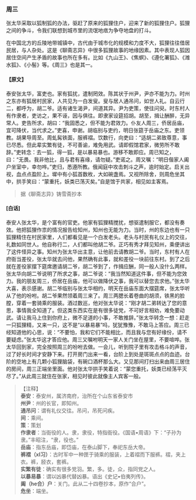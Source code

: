 <script type="text/javascript">
    var head = document.getElementsByTagName('head')[0];
    cssURL = '/public/liao.css';
    linkTag = document.createElement('link');
    linkTag.href = cssURL;
    linkTag.setAttribute('type','text/css');
    linkTag.setAttribute('rel','stylesheet');
    head.appendChild(linkTag);
</script>
### 周三

张太华采取以狐制狐的办法，驱赶了原来的狐狸住户，迎来了新的狐狸住户。狐狸之间的争斗，令我们联想到城市里的流氓地痞为争夺地盘的打斗。

在中国北方的丘陵地带城镇中，古代由于城市化的规模和力度不大，狐狸往往借居民居，与人杂处。这是《聊斋志异》中很多狐狸故事的地缘因素。其中表现人狐因居住空间产生矛盾的故事也所在多有。比如《九山王》、《焦螟》、《遵化署狐》、《潍水狐》、《小髻》等。《周三》也是其一。

#### 【原文】
<section>
泰安张太华，富吏也。家有狐扰，遣制罔效。陈其状于州尹，尹亦不能为力。时州之东亦有狐居村民家，人共见为一白发叟。叟与居人通吊问，如世人礼。自云行二，都呼为，胡二爷。适有诸生渴尹，间道其异。尹为吏策，使往问臾。时东村人有作隶者，吏访之，果不诬，因与俱往。即隶家设筵招胡。胡至，揖让酬醉，无异常人。吏告所求，胡曰：“我固悉之，但不能为君效力。仆友人周三，侨居岳庙，宜可降伏，当代求之。”吏喜，申谢。胡临别与吏约，明日张筵于岳庙之东。吏领教。胡果导周至。周虬髯铁面，服裤褶。饮数行，向吏曰：“适胡二弟致尊意，事已尽悉。但此辈实繁有徒，不可善谕，难免用武。请即假馆君家，微劳所不敢辞。”吏转念：去一狐，得一狐，是以暴易暴也。游移不敢即应。周已知之，曰：“无畏。我非他比，且与君有喜缘，请勿疑。”吏诺之。周又嘱：“明日偕家人阖户坐室中，幸勿哗。”吏归，悉遵所教。俄闻庭中攻击刺斗之声，逾时始定。启关出视，血点点盈阶上。墀中有小狐首数枚，大如碗盏焉。又视所除舍，则周危坐其中，拱手笑曰：“蒙重托，妖类已荡灭矣。”自是馆于共家，相见如主客焉。

</section>

> 据《聊斋志异》铸雪斋抄本

#### [白话]
<aside>

泰安人张太华，是个富有的官吏。他家有狐狸精搅扰，想驱遣制服它，都没有奏效。他把狐狸作祟的情况报告给知州，知州也无能为力。当时，州的东边也有一只狐狸精住在村民家里，人们都看见是一个白发老头。老头与村民有礼仪上的交往，礼数如同世人。他自称行二，人们都叫他胡二爷。正巧有秀才拜见知州，乘便讲出了这件怪异之事。知州为张太华出主意，让他前去请教胡二爷。当时，东村有人在府衙当差役，张太华就去问他，果然确有此事，就和差役一块前往东村。到了之后就在差役家摆下筵席邀请胡二爷，胡二爷到了，作揖应酬，同一般人没什么两样。张太华向胡二爷说明了所求之事，胡二爷说：“我当然知道这件事，但不能为您效力。我的朋友周三，侨居在岳庙，他可以做降伏之事，我可以替您去求他。”张太华大喜，表示感谢。胡二爷临别与张太华相约，明天在岳庙东面大摆筵席，张太华听从了他的吩咐。胡二爷果然领着周三来了。周三两腮长着卷曲的胡须，铁黑的脸膛，穿着一套骑乘的服装。酒过数巡，他对张太华说：“刚才胡二弟转达了您的意思，事情我全知道了。但这类东西实在是有很多徒党，不可好言相劝，难免要动武。请让我马上住到你府上，微不足道的小事，不敢推辞。”张太华转念一想：赶走一只狐狸精，又来一只，这不是“以暴易暴”吗，犹犹豫豫，不敢马上答应。周三已经知道他的心思，说：“不要怕，我和它们不能相比，而且我与您有好缘份，请不要疑虑。”张太华这才答应他。周三又嘱咐明天一家人关门坐在屋里，不要喧哗。张太华回到家，完全按照周三的吩咐去做。一会儿，听到院子里有攻击格斗的声音，过了好长时间才安静下来。打开房门出来一看，台阶上到处是斑斑点点的血迹。台阶的空地上有几颗小狐狸脑袋，有碗口酒杯那么大。又见那间打扫出来由周三居住的房间，周三正端坐里面。他对张太华拱手笑着说：“蒙您重托，妖类已经荡平灭尽了。”从此周三就住在张家，相见时彼此就像主人宾客一般。

</aside>

> 【注释】  
<b>泰安</b>：泰安州，属济南府，治所在个山东省泰安市  
<b>州尹</b>：州的长官，即知州。  
<b>通吊问</b>：谓有礼仪交往。吊问，吊死问疾。  
<b>间</b>：乘间。  
<b>策</b>：策划  
<b>作隶者</b>：当衙役的人。隶，隶役，特指衙役。《国语•周语》下</b>：“子孙为隶。”丰昭注，“隶，役也。”  
<b>岳庙</b>：指东岳庙，即岱庙，在泰山脚下，奉祀东岳大帝。  
<b>裤褶（xl习）</b>：古时军中一种匣于骑乘的服装，上着褶而下服裤。褶，夹上衣。裤，胫衣，套裤。  
<b>实繁有徒</b>：确实有很多党羽。繁，多。徒，众，指同党之人。  
<b>以暴易暴</b>：谓以凶暴代替凶暴。语出《史记•伯夷列传》。  
<b>阖（he合）户</b>：关门。此从二十四卷抄本，原作“合户”。  
<b>危坐</b>：端坐。  
